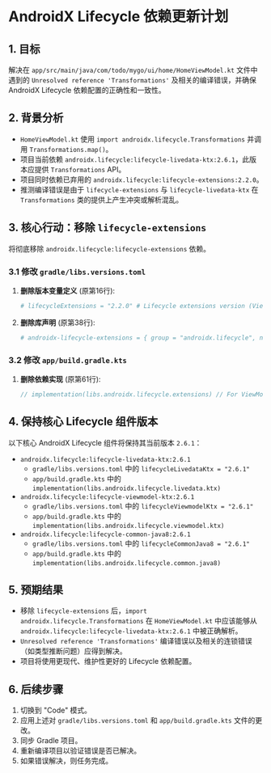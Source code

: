 # AndroidX Lifecycle 依赖更新计划

## 1. 目标

解决在 `app/src/main/java/com/todo/mygo/ui/home/HomeViewModel.kt` 文件中遇到的 `Unresolved reference 'Transformations'` 及相关的编译错误，并确保 AndroidX Lifecycle 依赖配置的正确性和一致性。

## 2. 背景分析

*   `HomeViewModel.kt` 使用 `import androidx.lifecycle.Transformations` 并调用 `Transformations.map()`。
*   项目当前依赖 `androidx.lifecycle:lifecycle-livedata-ktx:2.6.1`，此版本应提供 `Transformations` API。
*   项目同时依赖已弃用的 `androidx.lifecycle:lifecycle-extensions:2.2.0`。
*   推测编译错误是由于 `lifecycle-extensions` 与 `lifecycle-livedata-ktx` 在 `Transformations` 类的提供上产生冲突或解析混乱。

## 3. 核心行动：移除 `lifecycle-extensions`

将彻底移除 `androidx.lifecycle:lifecycle-extensions` 依赖。

### 3.1 修改 `gradle/libs.versions.toml`

1.  **删除版本变量定义** (原第16行):
    ```toml
    # lifecycleExtensions = "2.2.0" # Lifecycle extensions version (ViewModelProviders etc.)
    ```
2.  **删除库声明** (原第38行):
    ```toml
    # androidx-lifecycle-extensions = { group = "androidx.lifecycle", name = "lifecycle-extensions", version.ref = "lifecycleExtensions" }
    ```

### 3.2 修改 `app/build.gradle.kts`

1.  **删除依赖实现** (原第61行):
    ```kotlin
    // implementation(libs.androidx.lifecycle.extensions) // For ViewModelProviders and other lifecycle utilities
    ```

## 4. 保持核心 Lifecycle 组件版本

以下核心 AndroidX Lifecycle 组件将保持其当前版本 `2.6.1`：

*   `androidx.lifecycle:lifecycle-livedata-ktx:2.6.1`
    *   `gradle/libs.versions.toml` 中的 `lifecycleLivedataKtx = "2.6.1"`
    *   `app/build.gradle.kts` 中的 `implementation(libs.androidx.lifecycle.livedata.ktx)`
*   `androidx.lifecycle:lifecycle-viewmodel-ktx:2.6.1`
    *   `gradle/libs.versions.toml` 中的 `lifecycleViewmodelKtx = "2.6.1"`
    *   `app/build.gradle.kts` 中的 `implementation(libs.androidx.lifecycle.viewmodel.ktx)`
*   `androidx.lifecycle:lifecycle-common-java8:2.6.1`
    *   `gradle/libs.versions.toml` 中的 `lifecycleCommonJava8 = "2.6.1"`
    *   `app/build.gradle.kts` 中的 `implementation(libs.androidx.lifecycle.common.java8)`

## 5. 预期结果

*   移除 `lifecycle-extensions` 后，`import androidx.lifecycle.Transformations` 在 `HomeViewModel.kt` 中应该能够从 `androidx.lifecycle:lifecycle-livedata-ktx:2.6.1` 中被正确解析。
*   `Unresolved reference 'Transformations'` 编译错误以及相关的连锁错误（如类型推断问题）应得到解决。
*   项目将使用更现代、维护性更好的 Lifecycle 依赖配置。

## 6. 后续步骤

1.  切换到 "Code" 模式。
2.  应用上述对 `gradle/libs.versions.toml` 和 `app/build.gradle.kts` 文件的更改。
3.  同步 Gradle 项目。
4.  重新编译项目以验证错误是否已解决。
5.  如果错误解决，则任务完成。